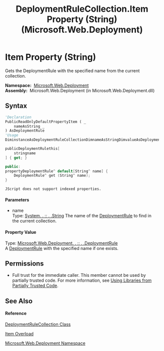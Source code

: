 ﻿---
title: DeploymentRuleCollection.Item Property (String) (Microsoft.Web.Deployment)
TOCTitle: Item Property (String)
ms:assetid: P:Microsoft.Web.Deployment.DeploymentRuleCollection.Item(System.String)
ms:mtpsurl: https://msdn.microsoft.com/en-us/library/microsoft.web.deployment.deploymentrulecollection.item(v=VS.90)
ms:contentKeyID: 20208711
ms.date: 05/02/2012
mtps_version: v=VS.90
dev_langs:
- vb
- csharp
- c++
- jscript
api_location:
- Microsoft.Web.Deployment.dll
api_name:
- Microsoft.Web.Deployment.DeploymentRuleCollection.get_Item
- Microsoft.Web.Deployment.DeploymentRuleCollection.Item
api_type:
- Managed
topic_type:
- apiref
- kbSyntax
product_family_name: VS
ROBOTS: INDEX,FOLLOW
---

# Item Property (String)

Gets the DeploymentRule with the specified name from the current collection.

**Namespace:**  [Microsoft.Web.Deployment](microsoft-web-deployment-namespace.md)  
**Assembly:**  Microsoft.Web.Deployment (in Microsoft.Web.Deployment.dll)

## Syntax

``` vb
'Declaration
PublicReadOnlyDefaultPropertyItem ( _
    nameAsString _
) AsDeploymentRule
'Usage
DiminstanceAsDeploymentRuleCollectionDimnameAsStringDimvalueAsDeploymentRulevalue = instance(name)
```

``` csharp
publicDeploymentRulethis[
    stringname
] { get; }
```

``` c++
public:
propertyDeploymentRule^ default[String^ name] {
    DeploymentRule^ get (String^ name);
}
```

``` jscript
JScript does not support indexed properties.
```

#### Parameters

  - name  
    Type: [System. . :: . .String](https://msdn.microsoft.com/en-us/library/s1wwdcbf\(v=vs.90\))  
    The name of the [DeploymentRule](deploymentrule-class-microsoft-web-deployment.md) to find in the current collection.  

#### Property Value

Type: [Microsoft.Web.Deployment. . :: . .DeploymentRule](deploymentrule-class-microsoft-web-deployment.md)  
A [DeploymentRule](deploymentrule-class-microsoft-web-deployment.md) with the specified name if one exists.  

## Permissions

  - Full trust for the immediate caller. This member cannot be used by partially trusted code. For more information, see [Using Libraries from Partially Trusted Code](https://msdn.microsoft.com/en-us/library/8skskf63\(v=vs.90\)).

## See Also

#### Reference

[DeploymentRuleCollection Class](deploymentrulecollection-class-microsoft-web-deployment.md)

[Item Overload](deploymentrulecollection-item-property-microsoft-web-deployment.md)

[Microsoft.Web.Deployment Namespace](microsoft-web-deployment-namespace.md)

